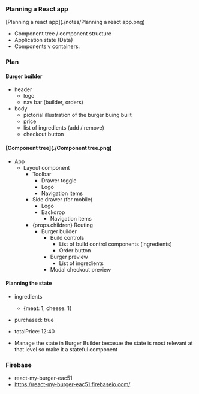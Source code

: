 

### Planning a React app
[Planning a react app](./notes/Planning a react app.png)

* Component tree / component structure
* Application state (Data)
* Components v containers.


### Plan

#### Burger builder
  * header 
     * logo
     * nav bar (builder, orders)
  * body
    * pictorial illustration of the burger buing built
    * price
    * list of ingredients (add / remove)
    * checkout button

#### [Component tree](./Component tree.png)
  * App
    * Layout component
      * Toolbar
        * Drawer toggle
        * Logo
        * Navigation items
      * Side drawer (for mobile)
        * Logo
        * Backdrop 
          * Navigation items  
      * {props.children} Routing
        * Burger builder
          * Build controls
            * List of build control components (ingredients)
            * Order button
          * Burger preview
            * List of ingredients
          * Modal checkout preview

#### Planning the state
  * ingredients
    * {meat: 1, cheese: 1}
  * purchased: true
  * totalPrice: 12:40

  * Manage the state in Burger Builder becasue the state is most relevant at that level so make it a stateful component

### Firebase
* react-my-burger-eac51
* https://react-my-burger-eac51.firebaseio.com/